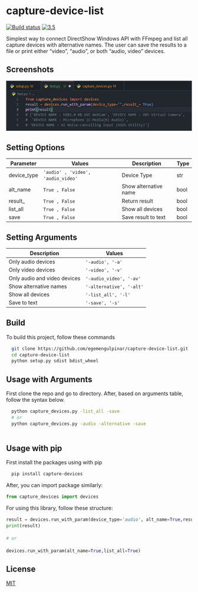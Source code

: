 
# capture-device-list
[![Build status](https://img.shields.io/travis/Pythonity/icon-font-to-png.svg)][egemen]
[![3.5](https://img.shields.io/pypi/v/django-icons.svg)](https://pypi.org/project/capture-devices/)


Simplest way to connect DirectShow Windows API with FFmpeg and list all capture devices with alternative names. The user can save the results to a file or print either “video”, “audio”, or both “audio, video” devices.


## Screenshots
![ss2](https://github.com/egemengulpinar/capture-device-list/blob/main/pic2.jpg)


## Setting Options

| Parameter              | Values   | Description    | Type  
| ----------------- | -------------- | ---------|--------
| device_type | `'audio' , 'video', 'audio_video'` |  Device Type  |str
| alt_name | `True , False` |  Show alternative name   | bool
| result_ |    `True , False`                | Return result |bool 
|  list_all |     `True , False`                  |Show all devices |bool
| save       |    `True , False` |Save result to text |bool 



## Setting Arguments

| Description              | Values     
| ----------------- | ---- |   
| Only audio devices | `'-audio', '-a'` | 
|  Only video devices | `'-video', '-v'` |  
| Only audio and video devices |    `'-audio_video', '-av'`               
|  Show alternative names |     `'-alternative', '-alt'`                 
| Show all devices       |    `'-list_all', '-l'` |
| Save to text       |    `'-save', '-s'` |

## Build

To build this project, follow these commands

```bash
  git clone https://github.com/egemengulpinar/capture-device-list.git
  cd capture-device-list
  python setup.py sdist bdist_wheel
```

  
## Usage with Arguments 

First clone the repo and go to directory. After, based on arguments table, follow the syntax below.

```bash 
  python capture_devices.py -list_all -save
  # or
  python capture_devices.py -audio -alternative -save
  
```


## Usage with pip

First install the packages using with pip

```bash 
  pip install capture-devices
```
After, you can import package similarly:
```python
from capture_devices import devices
```
For using this library, follow these structure:
```python
result = devices.run_with_param(device_type='audio', alt_name=True,result_= True)
print(result)

# or 

devices.run_with_param(alt_name=True,list_all=True)
```

    
## License

[MIT](https://github.com/egemengulpinar/capture-device-list/blob/main/LICENSE)



[pypi]: https://pypi.org/project/capture-devices/
[egemen]: https://pypi.org/project/capture-devices/
  
